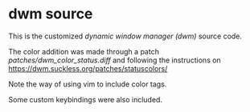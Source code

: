 # dwm source #
This is the customized *dynamic window manager (dwm)* source code.

The color addition was made through a patch *patches/dwm_color_status.diff*
and following the instructions on https://dwm.suckless.org/patches/statuscolors/

Note the way of using vim to include color tags.

Some custom keybindings were also included.

